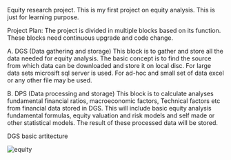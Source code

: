 Equity research project. This is my first project on equity analysis. This is just for learning purpose.

Project Plan: The project is divided in multiple blocks based on its function. These blocks need continuous upgrade and code change.

A. DGS (Data gathering and storage) This block is to gather and store all the data needed for equity analysis. The basic concept is to find the source from which data can be downloaded and store it on local disc. For large data sets microsift sql server is used. For ad-hoc and small set of data excel or any other file may be used.

B. DPS (Data processing and storage) This block is to calculate analyses fundamental financial ratios, macroeconomic factors, Technical factors etc from financial data stored in DGS. This will include basic equity analysis fundamental formulas, equity valuation and risk models and self made or other statistical models. The result of these processed data will be stored.

DGS basic artitecture

![equity](https://user-images.githubusercontent.com/62486147/90320059-58059400-df5b-11ea-8af6-9c715ce427fd.PNG)

